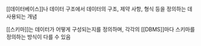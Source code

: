 [[데이터베이스]]나 데이터 구조에서 데이터의 구조, 제약 사항, 형식 등을 정의하는 데 사용되는 개념

[[스키마]]는 데이터가 어떻게 구성되는지를 정의하며, 각각의 [[DBMS]]마다 스키마를 정의하는 방식이 다를 수 있음